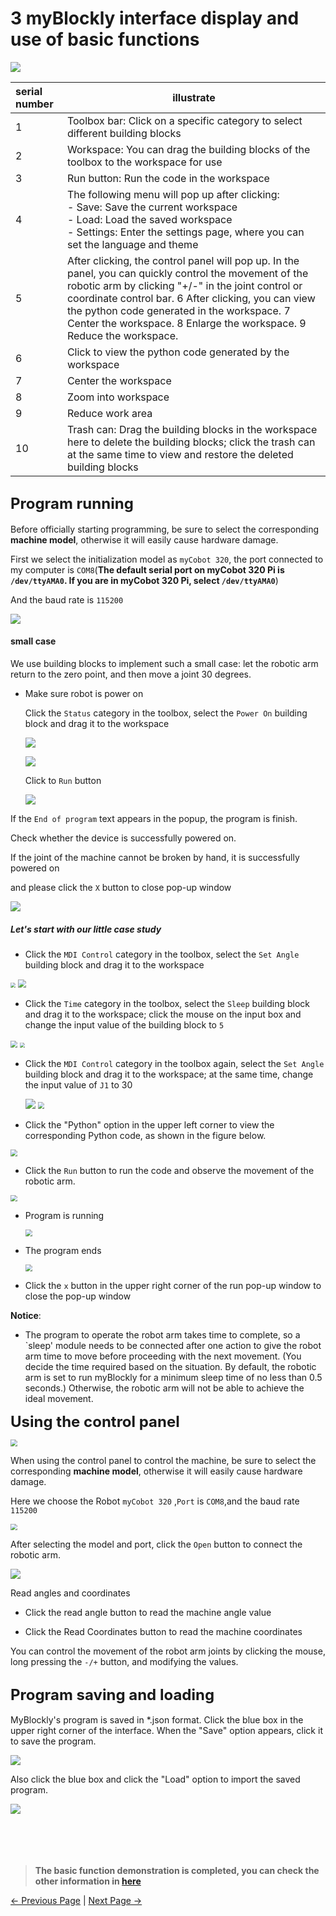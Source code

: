 # 3 myBlockly interface display and use of basic functions

<img src="../../../../resources/5-BasicApplication/5.2.1/pi/img/interface/1.png" />





| serial number | illustrate                                                   |
| :------------ | ------------------------------------------------------------ |
| 1             | Toolbox bar: Click on a specific category to select different building blocks |
| 2             | Workspace: You can drag the building blocks of the toolbox to the workspace for use |
| 3             | Run button: Run the code in the workspace                    |
| 4             | The following menu will pop up after clicking:<br /> - Save: Save the current workspace<br /> - Load: Load the saved workspace<br /> - Settings: Enter the settings page, where you can set the language and theme |
| 5             | After clicking, the control panel will pop up. In the panel, you can quickly control the movement of the robotic arm by clicking "+/-" in the joint control or coordinate control bar. 6 After clicking, you can view the python code generated in the workspace. 7 Center the workspace. 8 Enlarge the workspace. 9 Reduce the workspace. |
| 6             | Click to view the python code generated by the workspace     |
| 7             | Center the workspace                                         |
| 8             | Zoom into workspace                                          |
| 9             | Reduce work area                                             |
| 10            | Trash can: Drag the building blocks in the workspace here to delete the building blocks; click the trash can at the same time to view and restore the deleted building blocks |





## **<font size=5>Program running</font>**

Before officially starting programming, be sure to select the corresponding **machine model**, otherwise it will easily cause hardware damage.

First  we select the initialization model as `myCobot 320`, the port connected to my computer is `COM8`(**The default serial port on myCobot 320 Pi is `/dev/ttyAMA0`. If you are in myCobot 320 Pi, select  `/dev/ttyAMA0`**)

And the baud rate is `115200`

![](../../../../resources/5-BasicApplication/5.2.1/pi/img/interface/2.png)



#### small case

We use building blocks to implement such a small case: let the robotic arm return to the zero point, and then move a joint 30 degrees.

- Make sure robot is power on

  Click the `Status` category in the toolbox, select the `Power On` building block and drag it to the workspace

  ![](../../../../resources/5-BasicApplication/5.2.1/pi/img/power_on1.png)





  ![](../../../../resources/5-BasicApplication/5.2.1/pi/img/power_on2.png)



  Click to `Run` button

  ![](../../../../resources/5-BasicApplication/5.2.1/pi/img/power_on3.png)



If the `End of program` text appears in the popup, the program is finish.

Check whether the device is successfully powered on.

If the joint of the machine cannot be broken by hand, it is successfully powered on



and please click the `X` button to close  pop-up window

![](../../../../resources/5-BasicApplication/5.2.1/pi/img/power_on_finish.png)





##### Let's start with our little case study

- Click the `MDI Control` category in the toolbox, select the `Set Angle` building block and drag it to the workspace

<img src="../../../../resources/5-BasicApplication/5.2.1/pi/img/interface/小案例1.png" style="zoom:50%;" />

<img src="../../../../resources/5-BasicApplication/5.2.1/pi/img/interface/小案例2.png" style="zoom:80%;" />

- Click the `Time` category in the toolbox, select the `Sleep` building block and drag it to the workspace; click the mouse on the input box and change the input value of the building block to `5`

<img src="../../../../resources/5-BasicApplication/5.2.1/pi/img/interface/小案例3.png" style="zoom:67%;" />

<img src="../../../../resources/5-BasicApplication/5.2.1/pi/img/interface/小案例4.png" style="zoom: 50%;" />

- Click the `MDI Control` category in the toolbox again, select the `Set Angle` building block and drag it to the workspace; at the same time, change the input value of `J1` to 30

  <img src="../../../../resources/5-BasicApplication/5.2.1/pi/img/interface/小案例5.png"  />



  	<img src="../../../../resources/5-BasicApplication/5.2.1/pi/img/interface/小案例6.png" style="zoom: 67%;" />





- Click the "Python" option in the upper left corner to view the corresponding Python code, as shown in the figure below.

<img src="../../../../resources/5-BasicApplication/5.2.1/pi/img/interface/小案例代码.png" style="zoom:67%;" />



- Click the `Run` button to run the code and observe the movement of the robotic arm.

<img src="../../../../resources/5-BasicApplication/5.2.1/pi/img/interface/run.png" style="zoom:67%;" />



- Program is running

  <img src="../../../../resources/5-BasicApplication/5.2.1/pi/img/interface/run1.png" style="zoom:67%;" />

- The program ends

  <img src="../../../../resources/5-BasicApplication/5.2.1/pi/img/interface/run2.png" style="zoom:67%;" />



- Click the `x` button in the upper right corner of the run pop-up window to close the pop-up window



**Notice**:

- The program to operate the robot arm takes time to complete, so a `sleep' module needs to be connected after one action to give the robot arm time to move before proceeding with the next movement. (You decide the time required based on the situation. By default, the robotic arm is set to run myBlockly for a minimum sleep time of no less than 0.5 seconds.) Otherwise, the robotic arm will not be able to achieve the ideal movement.



**<font size=5>Using the control panel</font>**



<img src="../../../../resources/5-BasicApplication/5.2.1/pi/img/interface/open_qm.png" style="zoom:67%;" />







When using the control panel to control the machine, be sure to select the corresponding **machine model**, otherwise it will easily cause hardware damage.



Here we choose the Robot `myCobot 320` ,`Port` is `COM8`,and the baud rate `115200`

<img src="../../../../resources/5-BasicApplication/5.2.1/pi/img/interface/qm.png" style="zoom: 67%;" />



After selecting the model and port, click the `Open` button to connect the robotic arm.

![](../../../../resources/5-BasicApplication/5.2.1/pi/img/interface/open.png)

Read angles and coordinates

- Click the read angle button to read the machine angle value

- Click the Read Coordinates button to read the machine coordinates



You can control the movement of the robot arm joints by clicking the mouse, long pressing the `-/+` button, and modifying the values.





## **<font size=5>Program saving and loading</font>**

MyBlockly's program is saved in *.json format. Click the blue box in the upper right corner of the interface. When the "Save" option appears, click it to save the program.

<img src="../../../../resources/5-BasicApplication/5.2.1/pi/img/interface/save.png" />





Also click the blue box and click the "Load" option to import the saved program.

<img src="../../../../resources/5-BasicApplication/5.2.1/pi/img/interface/load.png" />

<br/>
<br/>
<br/>
<br/>
<br/>


>**The basic function demonstration is completed, you can check the other information in [here](https://download-elephantrobotics.oss-cn-shenzhen.aliyuncs.com/software/myblockly/README/myblockly%E4%BD%BF%E7%94%A8%E8%AF%B4%E6%98%8E%E4%B9%A6-en.pdf)**






 [← Previous Page](./2-install_uninstall.md) | [Next Page →](./4-ControlRGB.md)